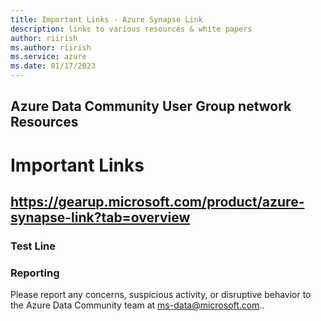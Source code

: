 ```yaml
---
title: Important Links - Azure Synapse Link
description: links to various resources & white papers
author: riirish
ms.author: riirish
ms.service: azure
ms.date: 01/17/2023
---
```


## Azure Data Community User Group network Resources

# Important Links 

## https://gearup.microsoft.com/product/azure-synapse-link?tab=overview

### Test Line


### Reporting

Please report any concerns, suspicious activity, or disruptive behavior to the Azure Data Community team at ms-data@microsoft.com..
